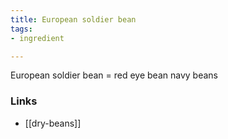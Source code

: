 ```yaml
---
title: European soldier bean
tags:
- ingredient

---
```

European soldier bean = red eye bean navy beans

### Links

* [[dry-beans]]
